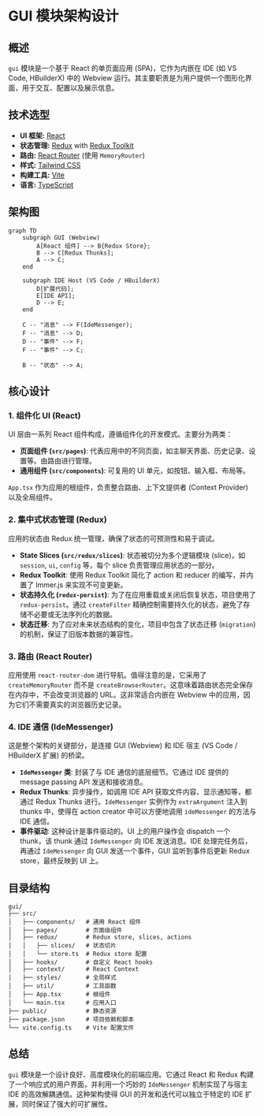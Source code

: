 # GUI 模块架构设计

## 概述

`gui` 模块是一个基于 React 的单页面应用 (SPA)，它作为内嵌在 IDE (如 VS Code, HBuilderX) 中的 Webview 运行。其主要职责是为用户提供一个图形化界面，用于交互、配置以及展示信息。

## 技术选型

- **UI 框架:** [React](https://react.dev/)
- **状态管理:** [Redux](https://redux.js.org/) with [Redux Toolkit](https://redux-toolkit.js.org/)
- **路由:** [React Router](https://reactrouter.com/) (使用 `MemoryRouter`)
- **样式:** [Tailwind CSS](https://tailwindcss.com/)
- **构建工具:** [Vite](https://vitejs.dev/)
- **语言:** [TypeScript](https://www.typescriptlang.org/)

## 架构图

```mermaid
graph TD
    subgraph GUI (Webview)
        A[React 组件] --> B{Redux Store};
        B --> C[Redux Thunks];
        A --> C;
    end

    subgraph IDE Host (VS Code / HBuilderX)
        D[扩展代码];
        E[IDE API];
        D --> E;
    end

    C -- "消息" --> F(IdeMessenger);
    F -- "消息" --> D;
    D -- "事件" --> F;
    F -- "事件" --> C;

    B -- "状态" --> A;
```

## 核心设计

### 1. 组件化 UI (React)

UI 层由一系列 React 组件构成，遵循组件化的开发模式。主要分为两类：

- **页面组件 (`src/pages`)**: 代表应用中的不同页面，如主聊天界面、历史记录、设置等。由路由进行管理。
- **通用组件 (`src/components`)**: 可复用的 UI 单元，如按钮、输入框、布局等。

`App.tsx` 作为应用的根组件，负责整合路由、上下文提供者 (Context Provider) 以及全局组件。

### 2. 集中式状态管理 (Redux)

应用的状态由 Redux 统一管理，确保了状态的可预测性和易于调试。

- **State Slices (`src/redux/slices`)**: 状态被切分为多个逻辑模块 (slice)，如 `session`, `ui`, `config` 等，每个 slice 负责管理应用状态的一部分。
- **Redux Toolkit**: 使用 Redux Toolkit 简化了 action 和 reducer 的编写，并内置了 Immer.js 来实现不可变更新。
- **状态持久化 (`redux-persist`)**: 为了在应用重载或关闭后恢复状态，项目使用了 `redux-persist`。通过 `createFilter` 精确控制需要持久化的状态，避免了存储不必要或无法序列化的数据。
- **状态迁移**: 为了应对未来状态结构的变化，项目中包含了状态迁移 (`migration`) 的机制，保证了旧版本数据的兼容性。

### 3. 路由 (React Router)

应用使用 `react-router-dom` 进行导航。值得注意的是，它采用了 `createMemoryRouter` 而不是 `createBrowserRouter`。这意味着路由状态完全保存在内存中，不会改变浏览器的 URL。这非常适合内嵌在 Webview 中的应用，因为它们不需要真实的浏览器历史记录。

### 4. IDE 通信 (IdeMessenger)

这是整个架构的关键部分，是连接 GUI (Webview) 和 IDE 宿主 (VS Code / HBuilderX 扩展) 的桥梁。

- **`IdeMessenger` 类**: 封装了与 IDE 通信的底层细节。它通过 IDE 提供的 message passing API 发送和接收消息。
- **Redux Thunks**: 异步操作，如调用 IDE API 获取文件内容、显示通知等，都通过 Redux Thunks 进行。`IdeMessenger` 实例作为 `extraArgument` 注入到 thunks 中，使得在 action creator 中可以方便地调用 `ideMessenger` 的方法与 IDE 通信。
- **事件驱动**: 这种设计是事件驱动的。UI 上的用户操作会 dispatch 一个 thunk，该 thunk 通过 `IdeMessenger` 向 IDE 发送消息。IDE 处理完任务后，再通过 `IdeMessenger` 向 GUI 发送一个事件，GUI 监听到事件后更新 Redux store，最终反映到 UI 上。

## 目录结构

```
gui/
├── src/
│   ├── components/   # 通用 React 组件
│   ├── pages/        # 页面级组件
│   ├── redux/        # Redux store, slices, actions
│   │   ├── slices/   # 状态切片
│   │   └── store.ts  # Redux store 配置
│   ├── hooks/        # 自定义 React hooks
│   ├── context/      # React Context
│   ├── styles/       # 全局样式
│   ├── util/         # 工具函数
│   ├── App.tsx       # 根组件
│   └── main.tsx      # 应用入口
├── public/           # 静态资源
├── package.json      # 项目依赖和脚本
└── vite.config.ts    # Vite 配置文件
```

## 总结

`gui` 模块是一个设计良好、高度模块化的前端应用。它通过 React 和 Redux 构建了一个响应式的用户界面，并利用一个巧妙的 `IdeMessenger` 机制实现了与宿主 IDE 的高效解耦通信。这种架构使得 GUI 的开发和迭代可以独立于特定的 IDE 扩展，同时保证了强大的可扩展性。
